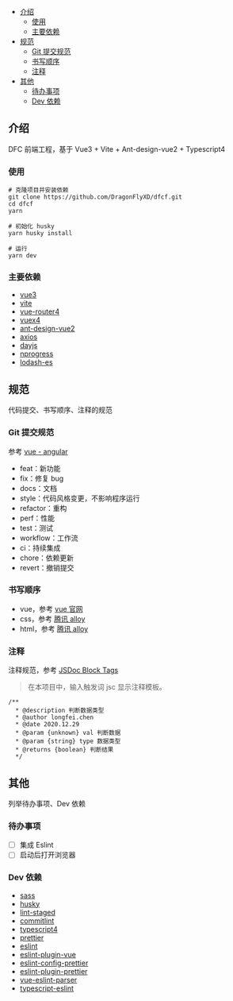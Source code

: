 - [介绍](#介绍)
  - [使用](#使用)
  - [主要依赖](#主要依赖)
- [规范](#规范)
  - [Git 提交规范](#git-提交规范)
  - [书写顺序](#书写顺序)
  - [注释](#注释)
- [其他](#其他)
  - [待办事项](#待办事项)
  - [Dev 依赖](#dev-依赖)

## 介绍

DFC 前端工程，基于 Vue3 + Vite + Ant-design-vue2 + Typescript4

### 使用

```
# 克隆项目并安装依赖
git clone https://github.com/DragonFlyXD/dfcf.git
cd dfcf
yarn

# 初始化 husky
yarn husky install

# 运行
yarn dev
```

### 主要依赖

-   [vue3](https://github.com/vuejs/vue-next)
-   [vite](https://github.com/vitejs/vite)
-   [vue-router4](https://github.com/vuejs/vue-router-next)
-   [vuex4](https://github.com/vuejs/vuex/tree/4.0)
-   [ant-design-vue2](https://github.com/vueComponent/ant-design-vue)
-   [axios](https://github.com/axios/axios)
-   [dayjs](https://github.com/iamkun/dayjs)
-   [nprogress](https://github.com/rstacruz/nprogress)
-   [lodash-es](https://github.com/lodash/lodash/tree/4.17.20-es)

## 规范

代码提交、书写顺序、注释的规范

### Git 提交规范

参考 [vue - angular](https://github.com/vuejs/vue/blob/dev/.github/COMMIT_CONVENTION.md)

-   feat：新功能
-   fix：修复 bug
-   docs：文档
-   style：代码风格变更，不影响程序运行
-   refactor：重构
-   perf：性能
-   test：测试
-   workflow：工作流
-   ci：持续集成
-   chore：依赖更新
-   revert：撤销提交

### 书写顺序

-   vue，参考 [vue 官网](https://v3.vuejs.org/style-guide/#priority-c-rules-recommended-minimizing-arbitrary-choices-and-cognitive-overhead)
-   css，参考 [腾讯 alloy](http://alloyteam.github.io/CodeGuide/#css-declaration-order)
-   html，参考 [腾讯 alloy](http://alloyteam.github.io/CodeGuide/#html-attribute-order)

### 注释

注释规范，参考 [JSDoc Block Tags](https://jsdoc.app/#block-tags)

> 在本项目中，输入触发词 jsc 显示注释模板。

```
/**
  * @description 判断数据类型
  * @author longfei.chen
  * @date 2020.12.29
  * @param {unknown} val 判断数据
  * @param {string} type 数据类型
  * @returns {boolean} 判断结果
  */
```

## 其他

列举待办事项、Dev 依赖

### 待办事项

-   [ ] 集成 Eslint
-   [ ] 启动后打开浏览器

### Dev 依赖

-   [sass](https://github.com/sass/sass)
-   [husky](https://github.com/typicode/husky/tree/next)
-   [lint-staged](https://github.com/okonet/lint-staged)
-   [commitlint](https://github.com/conventional-changelog/commitlint)
-   [typescript4](https://github.com/microsoft/TypeScript)
-   [prettier](https://github.com/prettier/prettier)
-   [eslint](https://github.com/eslint/eslint)
-   [eslint-plugin-vue](https://github.com/vuejs/eslint-plugin-vue)
-   [eslint-config-prettier](https://github.com/prettier/eslint-config-prettier)
-   [eslint-plugin-prettier](https://github.com/prettier/eslint-plugin-prettier)
-   [vue-eslint-parser](https://github.com/vuejs/vue-eslint-parser)
-   [typescript-eslint](https://github.com/typescript-eslint/typescript-eslint)
